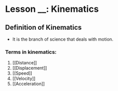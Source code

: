# Lesson __: Kinematics
## Definition of Kinematics
- It is the branch of science that deals with motion.

### Terms in kinematics:
1) [[Distance]]
2) [[Displacement]]
3) [[Speed]]
4) [[Velocity]]
5) [[Acceleration]]


